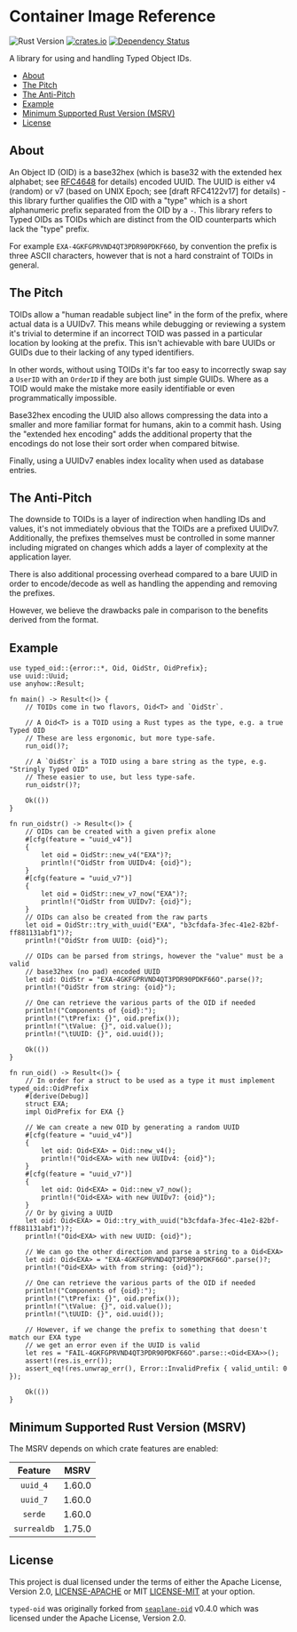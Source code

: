 # Container Image Reference

![Rust Version][rustc-image]
[![crates.io][crate-image]][crate-link]
[![Dependency Status][deps-image]][deps-link]

A library for using and handling Typed Object IDs.

<!-- vim-markdown-toc GFM -->

* [About](#about)
* [The Pitch](#the-pitch)
* [The Anti-Pitch](#the-anti-pitch)
* [Example](#example)
* [Minimum Supported Rust Version (MSRV)](#minimum-supported-rust-version-msrv)
* [License](#license)

<!-- vim-markdown-toc -->

## About

An Object ID (OID) is a base32hex (which is base32 with the extended hex
alphabet; see [RFC4648] for details) encoded UUID. The UUID is either v4
(random) or v7 (based on UNIX Epoch; see [draft RFC4122v17] for details) - this
library further qualifies the OID with a "type" which is a short alphanumeric
prefix separated from the OID by a `-`. This library refers to Typed OIDs as
TOIDs which are distinct from the OID counterparts which lack the "type"
prefix.

For example `EXA-4GKFGPRVND4QT3PDR90PDKF66O`, by convention the prefix is three
ASCII characters, however that is not a hard constraint of TOIDs in general.

## The Pitch

TOIDs allow a "human readable subject line" in the form of the prefix, where
actual data is a UUIDv7. This means while debugging or reviewing a system it's
trivial to determine if an incorrect TOID was passed in a particular location by
looking at the prefix. This isn't achievable with bare UUIDs or GUIDs due to
their lacking of any typed identifiers.

In other words, without using TOIDs it's far too easy to incorrectly swap say a
`UserID` with an `OrderID` if they are both just simple GUIDs. Where as a TOID
would make the mistake more easily identifiable or even programmatically
impossible.

Base32hex encoding the UUID also allows compressing the data into a smaller and
more familiar format for humans, akin to a commit hash. Using the "extended hex
encoding" adds the additional property that the encodings do not lose their
sort order when compared bitwise.

Finally, using a UUIDv7 enables index locality when used as database entries.

## The Anti-Pitch

The downside to TOIDs is a layer of indirection when handling IDs and values,
it's not immediately obvious that the TOIDs are a prefixed UUIDv7.
Additionally, the prefixes themselves must be controlled in some manner
including migrated on changes which adds a layer of complexity at the
application layer.

There is also additional processing overhead compared to a bare UUID in order
to encode/decode as well as handling the appending and removing the prefixes.

However, we believe the drawbacks pale in comparison to the benefits derived
from the format.

## Example

```rust,no_run
use typed_oid::{error::*, Oid, OidStr, OidPrefix};
use uuid::Uuid;
use anyhow::Result;

fn main() -> Result<()> {
    // TOIDs come in two flavors, Oid<T> and `OidStr`.

    // A Oid<T> is a TOID using a Rust types as the type, e.g. a true Typed OID
    // These are less ergonomic, but more type-safe.
    run_oid()?;

    // A `OidStr` is a TOID using a bare string as the type, e.g. "Stringly Typed OID"
    // These easier to use, but less type-safe.
    run_oidstr()?;

    Ok(())
}

fn run_oidstr() -> Result<()> {
    // OIDs can be created with a given prefix alone
    #[cfg(feature = "uuid_v4")]
    {
        let oid = OidStr::new_v4("EXA")?;
        println!("OidStr from UUIDv4: {oid}");
    }
    #[cfg(feature = "uuid_v7")]
    {
        let oid = OidStr::new_v7_now("EXA")?;
        println!("OidStr from UUIDv7: {oid}");
    }
    // OIDs can also be created from the raw parts
    let oid = OidStr::try_with_uuid("EXA", "b3cfdafa-3fec-41e2-82bf-ff881131abf1")?;
    println!("OidStr from UUID: {oid}");

    // OIDs can be parsed from strings, however the "value" must be a valid
    // base32hex (no pad) encoded UUID
    let oid: OidStr = "EXA-4GKFGPRVND4QT3PDR90PDKF66O".parse()?;
    println!("OidStr from string: {oid}");

    // One can retrieve the various parts of the OID if needed
    println!("Components of {oid}:");
    println!("\tPrefix: {}", oid.prefix());
    println!("\tValue: {}", oid.value());
    println!("\tUUID: {}", oid.uuid());

    Ok(())
}

fn run_oid() -> Result<()> {
    // In order for a struct to be used as a type it must implement typed_oid::OidPrefix
    #[derive(Debug)]
    struct EXA;
    impl OidPrefix for EXA {}

    // We can create a new OID by generating a random UUID
    #[cfg(feature = "uuid_v4")]
    {
        let oid: Oid<EXA> = Oid::new_v4();
        println!("Oid<EXA> with new UUIDv4: {oid}");
    }
    #[cfg(feature = "uuid_v7")]
    {
        let oid: Oid<EXA> = Oid::new_v7_now();
        println!("Oid<EXA> with new UUIDv7: {oid}");
    }
    // Or by giving a UUID
    let oid: Oid<EXA> = Oid::try_with_uuid("b3cfdafa-3fec-41e2-82bf-ff881131abf1")?;
    println!("Oid<EXA> with new UUID: {oid}");

    // We can go the other direction and parse a string to a Oid<EXA>
    let oid: Oid<EXA> = "EXA-4GKFGPRVND4QT3PDR90PDKF66O".parse()?;
    println!("Oid<EXA> with from string: {oid}");

    // One can retrieve the various parts of the OID if needed
    println!("Components of {oid}:");
    println!("\tPrefix: {}", oid.prefix());
    println!("\tValue: {}", oid.value());
    println!("\tUUID: {}", oid.uuid());

    // However, if we change the prefix to something that doesn't match our EXA type
    // we get an error even if the UUID is valid
    let res = "FAIL-4GKFGPRVND4QT3PDR90PDKF66O".parse::<Oid<EXA>>();
    assert!(res.is_err());
    assert_eq!(res.unwrap_err(), Error::InvalidPrefix { valid_until: 0 });

    Ok(())
}
```

## Minimum Supported Rust Version (MSRV)

The MSRV depends on which crate features are enabled:

| Feature | MSRV |
| :-: | :-: |
| `uuid_4` | 1.60.0 |
| `uuid_7` | 1.60.0 |
| `serde` | 1.60.0 |
| `surrealdb` | 1.75.0 |

## License

This project is dual licensed under the terms of either the Apache License,
Version 2.0, [LICENSE-APACHE] or MIT [LICENSE-MIT] at your option.

`typed-oid` was originally forked from [`seaplane-oid`][seaplane_oid] v0.4.0
which was licensed under the Apache License, Version 2.0.

[//]: # (badges)

[crate-image]: https://img.shields.io/crates/v/typed-oid.svg
[crate-link]: https://crates.io/crates/typed-oid
[deps-image]: https://deps.rs/repo/github/kbknapp/typed-oid/status.svg
[deps-link]: https://deps.rs/crate/typed-oid
[rustc-image]: https://img.shields.io/badge/rustc-1.60+-blue.svg

[//]: # (Links)

[LICENSE-MIT]: https://github.com/kbknapp/typed-oid/blob/main/LICENSE-MIT
[LICENSE-APACHE]: https://github.com/kbknapp/typed-oid/blob/main/LICENSE-APACHE
[RFC4648]: https://datatracker.ietf.org/doc/html/rfc4648.html#section-7
[draft RFC4122v14]: https://datatracker.ietf.org/doc/html/draft-ietf-uuidrev-rfc4122bis#name-uuid-version-7
[seaplane_oid]: https://crates.io/crates/seaplane-oid

